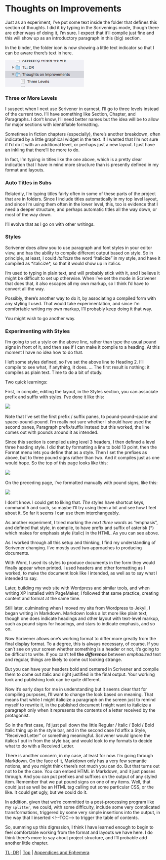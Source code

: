 # Thoughts on Improvements #


Just as an experiment, I’ve put some text inside the folder that defines this section of thoughts. I did it by typing in the Scrivenings mode, though there are other ways of doing it, I’m sure. I expect that it’ll compile just fine and this will show up as an introductory paragraph in this (big) section.

In the binder, the folder icon is now showing a little text indicator so that I can be aware there’s text in here.

![ScreenShot2018-06-23at60600AM.png](ScreenShot2018-06-23at60600AM.png)  

### Three or More Levels

I suspect when I next use Scrivener in earnest, I’ll go to three levels instead of the current two. I’ll have something like Section, Chapter, and Paragraphs. I don’t know, I’ll need better names but the idea will be to allow for major sections with identifiable formatting.

Sometimes in fiction chapters (especially), there’s another breakdown, often indicated by a little graphical widget in the text. If I wanted that I’m not sure if I’d do it with an additional level, or perhaps just a new layout. I just have an inkling that there’ll be more to do.

In fact, I’m typing in titles like the one above, which is a pretty clear indication that I have in mind more structure than is presently defined in my format and layouts.  

### Auto Titles in Subs

Relatedly, I’m typing titles fairly often in some of these parts of the project that are in folders. Since I include titles automatically in my top level layout, and since I’m using them often in the lower level, this, too is evidence that I need a deeper structure, and perhaps automatic titles all the way down, or most of the way down.

I’ll evolve that as I go on with other writings.  

### Styles

Scrivener does allow you to use paragraph and font styles in your editor view, and has the ability to compile different output based on style. So in principle, at least, I could *italicize* the word “italicize” in my style, and have it compiled as \*italicize\*, so that it would show up in italics. 

I’m used to typing in plain text, and will probably stick with it, and I believe it might be difficult to set up otherwise. When I’ve set the mode in Scrivener that does that, it also escapes all my own markup, so I think I’d have to convert all the way. 

Possibly, there’s another way to do it, by associating a compiled form with any styling I used. That would take experimentation, and since I’m comfortable writing my own markup, I’ll probably keep doing it that way.

You might wish to go another way.  

### Experimenting with Styles ###

I’m going to set a style on the above line, rather than type the usual pound signs in front of it, and then see if I can make it compile to a heading. At this moment I have no idea how to do that.

I left some styles defined, so I’ve set the above line to Heading 2. I’ll compile to see what, if anything, it does. … The first result is nothing: it compiles as plain text. Time to do a bit of study.

Two quick learnings:

First, in compile, editing the layout, in the Styles section, you can associate prefix and suffix with styles. I’ve done it like this:

![][ScreenShot2018-06-24at92104PM]

Note that I’ve set the first prefix / suffix panes, to pound-pound-space and space-pound-pound. I’m really not sure whether I should have used the second panes, Paragraph prefix/suffix instead but this worked, the line comes out with pounds around it as intended.

Since this section is compiled using level 3 headers, I then defined a level three heading style. I did that by formatting a line to bold 13 point, then the Format menu lets you define that as a style. Then I set the prefixes as above, but to three pound signs rather than two. And it compiles just as one would hope.  So the top of this page looks like this:

![][ScreenShot2018-06-24at92825PM]

On the preceding page, I’ve formatted manually with pound signs, like this:

![][ScreenShot2018-06-24at92908PM]

I don’t know. I could get to liking that. *The* styles have shortcut keys, command 5 and such, so maybe I’ll try using them a bit and see how I feel about it. So far it seems I can use them interchangeably.

As another experiment, I tried marking the *next three words* as “emphasis”, and defined that style, in compile, to have prefix and suffix of asterisk (\*) which makes for emphasis style (italic) in the HTML. As you can see above.  

As I worked through all this setup and thinking, I find my understanding of Scrivener changing. I’ve mostly used two approaches to producing documents.

With Word, I used its styles to produce documents in the form they would finally appear when printed. I used headers and other formatting as I worked, to make the document look like I intended, as well as to say what I intended to say.

Later, building my web site with Wordpress and similar tools, and when writing XP Installed with PageMaker, I followed that same practice, creating content and format at the same time.

Still later, culminating when I moved my site from Wordpress to Jekyll, I began writing in Markdown. Markdown looks a lot more like plain text, though one does indicate headings and other layout with text-level markup, such as pound signs for headings, and stars to indicate emphasis, and so on.

Now Scrivener allows one’s working format to differ more greatly from the final display format. To a degree, this is always necessary, of course. If you can’t see on your screen whether something is a header or not, it’s going to be difficult to write. If you can’t tell **the** ***difference*** between *emphasized* text and regular, things are likely to come out looking strange.

But you can have your headers bold and centered in Scrivener and compile them to come out italic and right justified in the final output. Your working look and publishing look can be quite different.

Now it’s early days for me in understanding but it seems clear that for compiling purposes, I’ll want to change the look based on meaning. That means that while I might italicize a paragraph on the screen just to remind myself to rewrite it, in the published document I might want to italicize a paragraph only when it represents the contents of a letter received by the protagonist.

So in the first case, I’d just pull down the little Regular / Italic / Bold / Bold Italic thing up in the style bar, and in the second case I’d affix a Style, “Received Letter” or something meaningful. Scrivener would ignore the italics I put in from the style bar, and would look to my formats to decide what to do with a Received Letter.

There is another concern, in my case, at least for now. I’m going through Markdown. On the face of it, Markdown only has a very few semantic notions, and you might think there’s not much you can do. But that turns out not to be the case. You can embed HTML in Markdown, and it just passes through. And you can put prefixes and suffixes on the output of any styled item. Remember that we put pound signs on one of my items. Well, that could just as well be an HTML tag calling out some particular CSS, or the like. It could get ugly, but we could do it.

In addition, given that we’re committed to a post-processing program like my `splitter`, we could, with some difficulty, include some very complicated transformations, triggered by some very simple insertions into the output, in the way that I inserted \<\!--TOC--> to trigger the table of contents.

So, summing up this digression, I think I have learned enough to begin to feel comfortable working from the format and layouts we have here. I do think there’s more to say about project structure, and I’ll probable add another little chapter.



[TL; DR](21.html) | [Top](index.html) | [Appendices and Ephemera](23.html)




[ScreenShot2018-06-17at54341AM]: ScreenShot2018-06-17at54341AM.png

[ScreenShot2018-06-15at34845AM]: ScreenShot2018-06-15at34845AM.png

[ScreenShot2018-06-15at35655AM]: ScreenShot2018-06-15at35655AM.png

[ScreenShot2018-06-15at35933AM]: ScreenShot2018-06-15at35933AM.png

[ScreenShot2018-06-15at41513AM]: ScreenShot2018-06-15at41513AM.png

[ScreenShot2018-06-15at43151AM]: ScreenShot2018-06-15at43151AM.png

[ScreenShot2018-06-15at43300AM]: ScreenShot2018-06-15at43300AM.png

[ScreenShot2018-06-15at43419AM]: ScreenShot2018-06-15at43419AM.png

[ScreenShot2018-06-15at43550AM]: ScreenShot2018-06-15at43550AM.png

[ScreenShot2018-06-15at45351AM]: ScreenShot2018-06-15at45351AM.png

[ScreenShot2018-06-15at45543AM]: ScreenShot2018-06-15at45543AM.png

[ScreenShot2018-06-15at50722AM]: ScreenShot2018-06-15at50722AM.png

[ScreenShot2018-06-15at51250AM]: ScreenShot2018-06-15at51250AM.png

[ScreenShot2018-06-15at51454AM]: ScreenShot2018-06-15at51454AM.png

[ScreenShot2018-06-15at92421AM]: ScreenShot2018-06-15at92421AM.png

[ScreenShot2018-06-15at95953AM]: ScreenShot2018-06-15at95953AM.png

[ScreenShot2018-06-16at74710AM]: ScreenShot2018-06-16at74710AM.png

[ScreenShot2018-06-17at64119AM]: ScreenShot2018-06-17at64119AM.png

[ScreenShot2018-06-17at70530AM]: ScreenShot2018-06-17at70530AM.png

[ScreenShot2018-06-17at81328PM]: ScreenShot2018-06-17at81328PM.png

[ScreenShot2018-06-18at94526AM]: ScreenShot2018-06-18at94526AM.png

[ScreenShot2018-06-19at80328PM]: ScreenShot2018-06-19at80328PM.png

[ScreenShot2018-06-22at101952AM]: ScreenShot2018-06-22at101952AM.png

[ScreenShot2018-06-22at102316AM]: ScreenShot2018-06-22at102316AM.png

[ScreenShot2018-06-22at103031AM]: ScreenShot2018-06-22at103031AM.png

[ScreenShot2018-06-22at103054AM]: ScreenShot2018-06-22at103054AM.png

[ScreenShot2018-06-22at103500AM]: ScreenShot2018-06-22at103500AM.png

[ScreenShot2018-06-22at104957AM]: ScreenShot2018-06-22at104957AM.png

[ScreenShot2018-06-22at110544AM]: ScreenShot2018-06-22at110544AM.png

[ScreenShot2018-06-23at52634AM]: ScreenShot2018-06-23at52634AM.png

[ScreenShot2018-06-24at92104PM]: ScreenShot2018-06-24at92104PM.png

[ScreenShot2018-06-24at92825PM]: ScreenShot2018-06-24at92825PM.png

[ScreenShot2018-06-24at92908PM]: ScreenShot2018-06-24at92908PM.png

[ScreenShot2018-06-17at60628AM]: ScreenShot2018-06-17at60628AM.png

